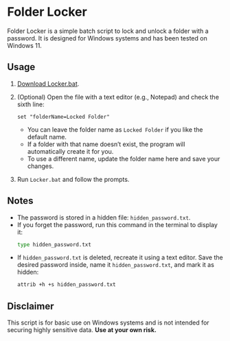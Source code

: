 # Folder Locker

Folder Locker is a simple batch script to lock and unlock a folder with a password. It is designed for Windows systems and has been tested on Windows 11.

## Usage

1. [Download Locker.bat](https://github.com/Charly-62/WindowsFolderLocker/raw/main/Locker.bat).

2. (Optional) Open the file with a text editor (e.g., Notepad) and check the sixth line:

   ```batch
   set "folderName=Locked Folder"
   ```

   - You can leave the folder name as `Locked Folder` if you like the default name.
   - If a folder with that name doesn’t exist, the program will automatically create it for you.
   - To use a different name, update the folder name here and save your changes.

3. Run `Locker.bat` and follow the prompts.

## Notes

- The password is stored in a hidden file: `hidden_password.txt`.
- If you forget the password, run this command in the terminal to display it:
  ```bash
  type hidden_password.txt
  ```
- If `hidden_password.txt` is deleted, recreate it using a text editor. Save the desired password inside, name it `hidden_password.txt`, and mark it as hidden:
  ```bash
  attrib +h +s hidden_password.txt
  ```

## Disclaimer

This script is for basic use on Windows systems and is not intended for securing highly sensitive data. **Use at your own risk.**
